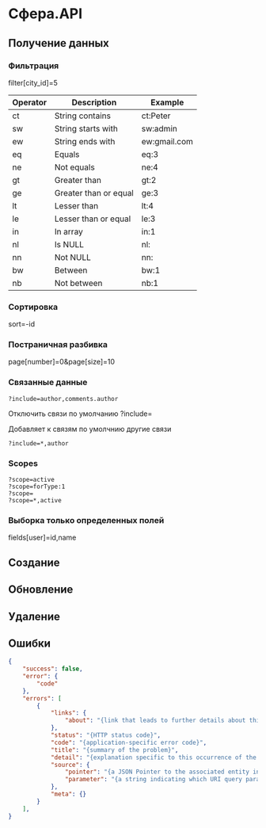# Сфера.API

## Получение данных

### Фильтрация

filter[city_id]=5

| Operator | Description           | Example
|----------|-----------------------|-------------
| ct       | String contains       | ct:Peter
| sw       | String starts with    | sw:admin
| ew       | String ends with      | ew:gmail.com
| eq       | Equals                | eq:3
| ne       | Not equals            | ne:4
| gt       | Greater than          | gt:2
| ge       | Greater than or equal | ge:3
| lt       | Lesser than           | lt:4
| le       | Lesser than or equal  | le:3
| in       | In array              | in:1|2|3
| nl       | Is NULL               | nl:
| nn       | Not NULL              | nn:
| bw       | Between               | bw:1|100
| nb       | Not between           | nb:1|100

### Сортировка
sort=-id

### Постраничная разбивка

page[number]=0&page[size]=10

### Связанные данные

    ?include=author,comments.author

Отключить связи по умолчанию
    ?include=

Добавляет к связям по умолчнию другие связи

    ?include=*,author

### Scopes

    ?scope=active
    ?scope=forType:1
    ?scope=
    ?scope=*,active

### Выборка только определенных полей
fields[user]=id,name


## Создание

## Обновление

## Удаление

## Ошибки

~~~json
{
    "success": false,
    "error": {
        "code"
    },
    "errors": [
        {
            "links": {
                "about": "{link that leads to further details about this problem}"
            },
            "status": "{HTTP status code}",
            "code": "{application-specific error code}",
            "title": "{summary of the problem}",
            "detail": "{explanation specific to this occurrence of the problem}",
            "source": {
                "pointer": "{a JSON Pointer to the associated entity in the request document}",
                "parameter": "{a string indicating which URI query parameter caused the error}"
            },
            "meta": {}
        }
    ],
}
~~~

